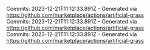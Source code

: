 Commits: 2023-12-21T11:12:33.891Z - Generated via https://github.com/marketplace/actions/artificial-grass
<br>
Commits: 2023-12-21T11:12:33.891Z - Generated via https://github.com/marketplace/actions/artificial-grass
<br>
Commits: 2023-12-21T11:12:33.891Z - Generated via https://github.com/marketplace/actions/artificial-grass
<br>
